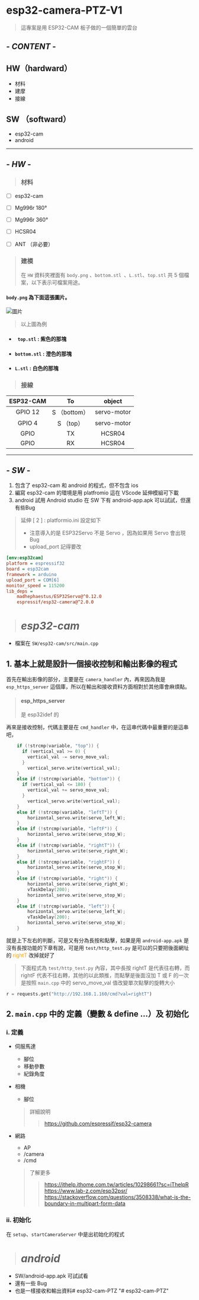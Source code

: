 esp32-camera-PTZ-V1
=== 
> 這專案是用 ESP32-CAM 板子做的一個簡單的雲台


## - ***CONTENT*** -
## HW（hardward）
- 材料
- 建摩
- 接線

## SW （softward）
- esp32-cam
- android 

---
## - ***HW*** -

> ### 材料
- [ ] esp32-cam
- [ ] Mg996r 180°
- [ ] Mg996r 360°
- [ ] HCSR04
- [ ] ANT （非必要）



> ### 建模
>在 `HW` 資料夾裡面有 `body.png` 、`bottom.stl `、` L.stl `、` top.stl ` 共 5 個檔案，以下表示可檔案用途。

#### ` body.png ` 為下面這張圖片。

![圖片](HW\body.png "img")


> 以上圖為例
 
- #### ` top.stl` : 紫色的那塊
- #### ` bottom.stl ` : 澄色的那塊
- #### ` L.stl ` : 白色的那塊

> ### 接線
| ESP32-CAM | To |object
| :--:  | :--: | :--:
| GPIO 12 | S （bottom）| servo-motor
| GPIO 4 | S （top）| servo-motor
| GPIO  | TX | HCSR04
| GPIO  | RX | HCSR04

---
## - ***SW*** -
1. 包含了 esp32-cam 和 android 的程式，但不包含 ios
2. 編寫 esp32-cam 的環境是用 platfromio 這在 VScode 延伸模組可下載
3. android 試用 Android studio 在 SW 下有 android-app.apk 可以試試，但還有些Bug

> 延伸 [ 2 ]  : platformio.ini 設定如下
> * 注意導入的是 ESP32Servo 不是 Servo ，因為如果用 Servo 會出現 Bug
> * upload_port 記得要改
```ini
[env:esp32cam]
platform = espressif32
board = esp32cam
framework = arduino
upload_port = COM[6]
monitor_speed = 115200
lib_deps = 
	madhephaestus/ESP32Servo@^0.12.0
	espressif/esp32-camera@^2.0.0 
```

> # ***esp32-cam***
* 檔案在 `SW/esp32-cam/src/main.cpp `

## 1. 基本上就是設計一個接收控制和輸出影像的程式

首先在輸出影像的部分，主要是在 `camera_handler` 內，再來因為我是 `esp_https_server` 這個庫，所以在輸出和接收資料方面相對於其他庫會麻煩點。
> #### esp_https_server
> 是 esp32idef 的


再來是接收控制，代碼主要是在 ` cmd_handler ` 中，在這串代碼中最重要的是這串吧，
```cpp
    if (!strcmp(variable, "top")) {
      if (vertical_val >= 0) {
        vertical_val -= servo_move_val;
      }
        vertical_servo.write(vertical_val);
    }
    else if (!strcmp(variable, "bottom")) {
      if (vertical_val <= 180) {
        vertical_val += servo_move_val;
      }
        vertical_servo.write(vertical_val);
    }
    else if (!strcmp(variable, "leftT")) {
        horizontal_servo.write(servo_left_W);
    }
    else if (!strcmp(variable, "leftF")) {
        horizontal_servo.write(servo_stop_W);
    }
    else if (!strcmp(variable, "rightT")) {
        horizontal_servo.write(servo_right_W);
    }
    else if (!strcmp(variable, "rightF")) {
        horizontal_servo.write(servo_stop_W);
    }
    else if (!strcmp(variable, "right")) {
        horizontal_servo.write(servo_right_W);
        vTaskDelay(200);
        horizontal_servo.write(servo_stop_W);
    }
    else if (!strcmp(variable, "left")) {
        horizontal_servo.write(servo_left_W);
        vTaskDelay(200);
        horizontal_servo.write(servo_stop_W);
    }
```  
就是上下左右的判斷，可是又有分為長按和點擊，如果是用 `android-app.apk` 是沒有長按功能的下章有說，可是用 ` test/http_test.py ` 是可以的只要把後面網址的 <font color="orange">rightT</font> 改掉就好了
    
> 下面程式為 ` test/http_test.py ` 內容，其中長按 rightT 是代表往右轉，而 rightF 代表不往右轉，其他的以此類推，而點擊是後面沒加 T 或 F 的一次是按照 ` main.cpp ` 中的 servo_move_val 值改變單次點擊的旋轉大小
```py
r = requests.get("http://192.168.1.160/cmd?val=rightT")
```

## 2. `main.cpp` 中的 定義（變數 & define ...）及 初始化 
### i. 定義
* 伺服馬達
    - 腳位
    - 移動參數
    - 紀錄角度

* 相機
    - 腳位
    > 詳細說明 
    >> https://github.com/espressif/esp32-camera 

* 網路
    - AP
    - /camera
    - /cmd
    > 了解更多
    >> https://ithelp.ithome.com.tw/articles/10298661?sc=iThelpR    
    >> https://www.lab-z.com/esp32psr/  
    >> https://stackoverflow.com/questions/3508338/what-is-the-boundary-in-multipart-form-data


### ii. 初始化
 在 `setup`、`startCameraServer` 中是出初始化的程式


> # ***android***

* SW/android-app.apk 可試試看
* 還有一些 Bug
* 也是一樣接收和輸出資料# esp32-cam-PTZ
"# esp32-cam-PTZ" 
